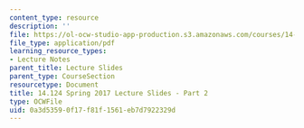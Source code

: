 ```yaml
---
content_type: resource
description: ''
file: https://ol-ocw-studio-app-production.s3.amazonaws.com/courses/14-124-microeconomic-theory-iv-spring-2017/0a3d53590f17f81f1561eb7d7922329d_MIT14_124S17_Slide2.pdf
file_type: application/pdf
learning_resource_types:
- Lecture Notes
parent_title: Lecture Slides
parent_type: CourseSection
resourcetype: Document
title: 14.124 Spring 2017 Lecture Slides - Part 2
type: OCWFile
uid: 0a3d5359-0f17-f81f-1561-eb7d7922329d
---
```

